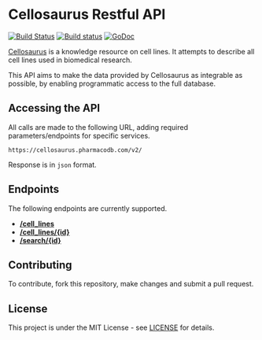 # Cellosaurus Restful API

[![Build Status](https://travis-ci.org/assefamaru/cellosaurus-api.svg?branch=master)](https://travis-ci.org/assefamaru/cellosaurus-api)
[![Build status](https://ci.appveyor.com/api/projects/status/ssw9ljftsj3pbom5?svg=true)](https://ci.appveyor.com/project/assefamaru/cellosaurus-api)
[![GoDoc](https://godoc.org/github.com/assefamaru/cellosaurus-api?status.svg)](https://godoc.org/github.com/assefamaru/cellosaurus-api)

[Cellosaurus](http://web.expasy.org/cellosaurus/) is a knowledge resource on cell lines. It attempts to describe all cell lines used in biomedical research.

This API aims to make the data provided by Cellosaurus as integrable as possible, by enabling programmatic access to the full database.

## Accessing the API

All calls are made to the following URL, adding required parameters/endpoints for specific services.

```
https://cellosaurus.pharmacodb.com/v2/
```

Response is in `json` format.

## Endpoints

The following endpoints are currently supported.

* **[/cell_lines](docs/template.md)**
* **[/cell_lines/{id}](docs/template.md)**
* **[/search/{id}](docs/template.md)**

## Contributing

To contribute, fork this repository, make changes and submit a pull request.

## License

This project is under the MIT License - see [LICENSE](LICENSE) for details.
